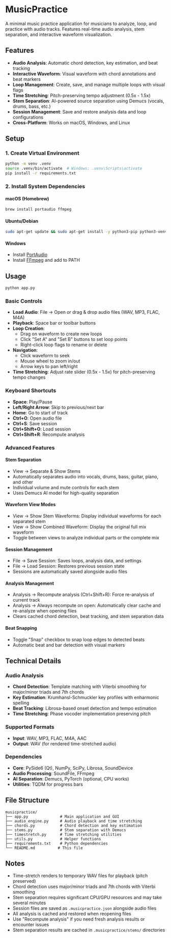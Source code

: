 # MusicPractice

A minimal music practice application for musicians to analyze, loop, and practice with audio tracks. Features real-time audio analysis, stem separation, and interactive waveform visualization.

## Features

- **Audio Analysis**: Automatic chord detection, key estimation, and beat tracking
- **Interactive Waveform**: Visual waveform with chord annotations and beat markers
- **Loop Management**: Create, save, and manage multiple loops with visual flags
- **Time Stretching**: Pitch-preserving tempo adjustment (0.5x - 1.5x)
- **Stem Separation**: AI-powered source separation using Demucs (vocals, drums, bass, etc.)
- **Session Management**: Save and restore analysis data and loop configurations
- **Cross-Platform**: Works on macOS, Windows, and Linux

## Setup

### 1. Create Virtual Environment

```bash
python -m venv .venv
source .venv/bin/activate  # Windows: .venv\Scripts\activate
pip install -r requirements.txt
```

### 2. Install System Dependencies

#### macOS (Homebrew)

```bash
brew install portaudio ffmpeg
```

#### Ubuntu/Debian

```bash
sudo apt-get update && sudo apt-get install -y python3-pip python3-venv portaudio19-dev ffmpeg
```

#### Windows

- Install [PortAudio](https://www.portaudio.com/download.html)
- Install [FFmpeg](https://ffmpeg.org/download.html) and add to PATH

## Usage

```bash
python app.py
```

### Basic Controls

- **Load Audio**: File → Open or drag & drop audio files (WAV, MP3, FLAC, M4A)
- **Playback**: Space bar or toolbar buttons
- **Loop Creation**:
  - Drag on waveform to create new loops
  - Click "Set A" and "Set B" buttons to set loop points
  - Right-click loop flags to rename or delete
- **Navigation**:
  - Click waveform to seek
  - Mouse wheel to zoom in/out
  - Arrow keys to pan left/right
- **Time Stretching**: Adjust rate slider (0.5x - 1.5x) for pitch-preserving tempo changes

### Keyboard Shortcuts

- **Space**: Play/Pause
- **Left/Right Arrow**: Skip to previous/next bar
- **Home**: Go to start of track
- **Ctrl+O**: Open audio file
- **Ctrl+S**: Save session
- **Ctrl+Shift+O**: Load session
- **Ctrl+Shift+R**: Recompute analysis

### Advanced Features

#### Stem Separation

- View → Separate & Show Stems
- Automatically separates audio into vocals, drums, bass, guitar, piano, and other
- Individual volume and mute controls for each stem
- Uses Demucs AI model for high-quality separation

#### Waveform View Modes

- View → Show Stem Waveforms: Display individual waveforms for each separated stem
- View → Show Combined Waveform: Display the original full mix waveform
- Toggle between views to analyze individual parts or the complete mix

#### Session Management

- File → Save Session: Saves loops, analysis data, and settings
- File → Load Session: Restores previous session state
- Sessions are automatically saved alongside audio files

#### Analysis Management

- Analysis → Recompute analysis (Ctrl+Shift+R): Force re-analysis of current track
- Analysis → Always recompute on open: Automatically clear cache and re-analyze when opening files
- Clears cached chord detection, beat tracking, and stem separation data

#### Beat Snapping

- Toggle "Snap" checkbox to snap loop edges to detected beats
- Automatic beat and bar detection with visual markers

## Technical Details

### Audio Analysis

- **Chord Detection**: Template matching with Viterbi smoothing for major/minor triads and 7th chords
- **Key Estimation**: Krumhansl-Schmuckler key profiles with enharmonic spelling
- **Beat Tracking**: Librosa-based onset detection and tempo estimation
- **Time Stretching**: Phase vocoder implementation preserving pitch

### Supported Formats

- **Input**: WAV, MP3, FLAC, M4A, AAC
- **Output**: WAV (for rendered time-stretched audio)

### Dependencies

- **Core**: PySide6 (Qt), NumPy, SciPy, Librosa, SoundDevice
- **Audio Processing**: SoundFile, FFmpeg
- **AI Separation**: Demucs, PyTorch (optional, CPU works)
- **Utilities**: TQDM for progress bars

## File Structure

```
musicpractice/
├── app.py              # Main application and GUI
├── audio_engine.py     # Audio playback and time stretching
├── chords.py           # Chord detection and key estimation
├── stems.py            # Stem separation with Demucs
├── timestretch.py      # Time stretching utilities
├── utils.py            # Helper functions
├── requirements.txt    # Python dependencies
└── README.md          # This file
```

## Notes

- Time-stretch renders to temporary WAV files for playback (pitch preserved)
- Chord detection uses major/minor triads and 7th chords with Viterbi smoothing
- Stem separation requires significant CPU/GPU resources and may take several minutes
- Session files are saved as `.musicpractice.json` alongside audio files
- All analysis is cached and restored when reopening files
- Use "Recompute analysis" if you need fresh analysis results or encounter issues
- Stem separation results are cached in `.musicpractice/stems/` directories
